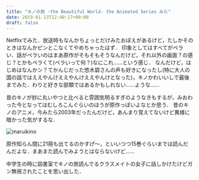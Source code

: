 ```yaml
---
title: "キノの旅 -the Beautiful World- the Animated Series みた"
date: 2019-01-13T12:40:17+09:00
draft: false
---
```


Netflixでみた．放送時もなんかちょっとだけみたおぼえがあるけど，たしかそのときはなんかピンとこなくてやめちゃったはず．
印象としてはすべてがペラい．話がペラいのはまあ原作がそもそもそうなんだけど，それ以外の画面？の感じ？とかもペラくて(ペラいって何？)なにこれ……という感じ．
なんだけど，はじめはなんかン？てかんじだった悠木碧さんの声も好きになったし(特に大人の国の話ではええやんけええやんけええやんけとなった)，キノかわいいしで最後までみた．わりと好きな部類ではあるかもしれない……ような……


昔のキノが妙に丸いやつと比べると雰囲気明るすぎのようなきもするが，みおわった今となってはむしろこんぐらいのほうが原作っぽいよなとか思う．
昔のキノのアニメ，今みたら2003年だったんだけど，あんまり覚えてないけど異様に暗かった気がするな．

![maruikino](/images/maruikino.png)

原作知らん間に21冊も出てるのかすげ〜，といいつつ15巻ぐらいまでは読んだんだよな．まあまた読んでみようとはならないけど……

中学生の時に図書室でキノの旅読んでるクラスメイトの女子に話しかけたけどガン無視されたことを思い出した．